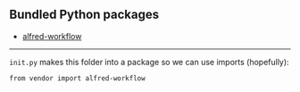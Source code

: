 ## Bundled Python packages

- [alfred-workflow](https://github.com/deanishe/alfred-workflow)

---

`init.py` makes this folder into a package so we can use imports (hopefully):

    from vendor import alfred-workflow
